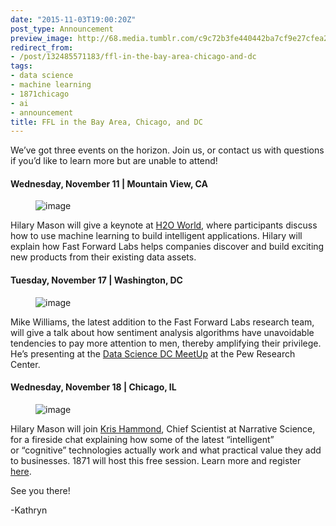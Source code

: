 ```yaml
---
date: "2015-11-03T19:00:20Z"
post_type: Announcement
preview_image: http://68.media.tumblr.com/c9c72b3fe440442ba7cf9e27cfea2f9e/tumblr_inline_nx954t5Jfv1ta78fg_540.png
redirect_from:
- /post/132485571183/ffl-in-the-bay-area-chicago-and-dc
tags:
- data science
- machine learning
- 1871chicago
- ai
- announcement
title: FFL in the Bay Area, Chicago, and DC
---
```


<p>We’ve got three events on the horizon. Join us, or contact us with questions if you’d like to learn more but are unable to attend!</p>

#### Wednesday, November 11 | Mountain View, CA

<figure data-orig-height="54" data-orig-width="206"><img src="http://68.media.tumblr.com/7b47603c9a4f30fd1cc6ec481edeb6ef/tumblr_inline_nx961zpshy1ta78fg_540.png" data-orig-height="54" data-orig-width="206" alt="image"/></figure><p>Hilary Mason will give a keynote at <a href="http://h2oworld.h2o.ai/index.html">H2O World</a>, where participants discuss how to use machine learning to build intelligent applications. Hilary will explain how Fast Forward Labs helps companies discover and build exciting new products from their existing data assets. </p>

#### Tuesday, November 17 | Washington, DC

<figure data-orig-height="175" data-orig-width="194"><img src="http://68.media.tumblr.com/0ad491f7e648426d425f9b786e448b56/tumblr_inline_nx95u9FMzs1ta78fg_540.png" data-orig-height="175" data-orig-width="194" alt="image"/></figure><p>Mike Williams, the latest addition to the Fast Forward Labs research team, will give a talk about how sentiment analysis algorithms have unavoidable tendencies to pay more attention to men, thereby amplifying their privilege. He’s presenting at the <a href="http://www.meetup.com/Data-Science-DC/events/226358392/">Data Science DC MeetUp</a> at the Pew Research Center.</p>

#### Wednesday, November 18 | Chicago, IL

<figure class="tmblr-full" data-orig-height="136" data-orig-width="586"><img src="http://68.media.tumblr.com/c9c72b3fe440442ba7cf9e27cfea2f9e/tumblr_inline_nx954t5Jfv1ta78fg_540.png" data-orig-height="136" data-orig-width="586" alt="image"/></figure><p>Hilary Mason will join <a href="https://www.narrativescience.com/kris-hammond">Kris Hammond</a>, Chief Scientist at Narrative Science, for a fireside chat explaining how some of the latest “intelligent” or “cognitive” technologies actually work and what practical value they add to businesses. 1871 will host this free session. Learn more and register <a href="https://www.eventbrite.com/e/technology-explained-tickets-19047620947">here</a>. </p><p>See you there!</p><p>-Kathryn</p>
